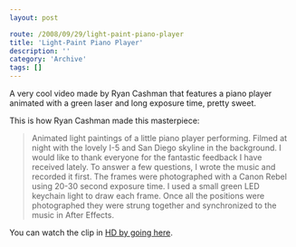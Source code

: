 ```yaml
---
layout: post

route: /2008/09/29/light-paint-piano-player
title: 'Light-Paint Piano Player'
description: ''
category: 'Archive'
tags: []
---
```


A very cool video made by Ryan Cashman that features a piano player animated
with a green laser and long exposure time, pretty sweet.

This is how Ryan Cashman made this masterpiece:

> Animated light paintings of a little piano player performing. Filmed at night
> with the lovely I-5 and San Diego skyline in the background. I would like to
> thank everyone for the fantastic feedback I have received lately. To answer a
> few questions, I wrote the music and recorded it first. The frames were
> photographed with a Canon Rebel using 20-30 second exposure time. I used a
> small green LED keychain light to draw each frame. Once all the positions were
> photographed they were strung together and synchronized to the music in After
> Effects.

You can watch the clip in
[HD by going here](http://vimeo.com/1185346?pg=embed&sec=1185346&hd=1).
